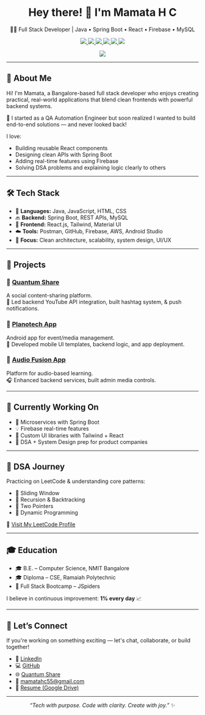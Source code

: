 <h1 align="center">Hey there! 👋 I'm Mamata H C</h1>
<p align="center">🧑‍💻 Full Stack Developer | Java • Spring Boot • React • Firebase • MySQL</p>

<p align="center">
  <a href="https://www.linkedin.com/in/mamatahc" target="_blank">
    <img src="https://img.shields.io/badge/Connect%20on-LinkedIn-%230077B5?style=flat-square&logo=linkedin&logoColor=white" />
  </a>
  <a href="mailto:mamatahc55@gmail.com" target="_blank">
    <img src="https://img.shields.io/badge/Email-Me-D14836?style=flat-square&logo=gmail&logoColor=white" />
  </a>
  <a href="https://github.com/Mamatahc" target="_blank">
    <img src="https://img.shields.io/badge/GitHub-Profile-181717?style=flat-square&logo=github&logoColor=white" />
  </a>
  <a href="https://quantumshare.quantumparadigm.in" target="_blank">
    <img src="https://img.shields.io/badge/Live%20Project-Quantum%20Share-%2300C853?style=flat-square&logo=vercel&logoColor=white" />
  </a>
  <a href="https://leetcode.com/u/MamataC15/" target="_blank">
    <img src="https://img.shields.io/badge/LeetCode-Practice-FFA116?style=flat-square&logo=leetcode&logoColor=black" />
  </a>
  <a href="https://drive.google.com/file/d/1fHMQBk7lZEZHqCxU-9zSaw0MH_87goNY/view?usp=drivesdk" target="_blank">
    <img src="https://img.shields.io/badge/View-Resume-blue?style=flat-square&logo=adobeacrobatreader&logoColor=white" />
  </a>
</p>

<p align="center">
  <img src="https://komarev.com/ghpvc/?username=Mamatahc&label=Profile%20Views&color=0e75b6&style=flat-square" />
</p>

---

## 💬 About Me

Hi! I'm Mamata, a Bangalore-based full stack developer who enjoys creating practical, real-world applications that blend clean frontends with powerful backend systems.

💼 I started as a QA Automation Engineer but soon realized I wanted to build end-to-end solutions — and never looked back!

I love:
- Building reusable React components
- Designing clean APIs with Spring Boot
- Adding real-time features using Firebase
- Solving DSA problems and explaining logic clearly to others

---

## 🛠️ Tech Stack

- 🧩 **Languages:** Java, JavaScript, HTML, CSS  
- 🔙 **Backend:** Spring Boot, REST APIs, MySQL  
- 🎨 **Frontend:** React.js, Tailwind, Material UI  
- ☁️ **Tools:** Postman, GitHub, Firebase, AWS, Android Studio  
- 🧠 **Focus:** Clean architecture, scalability, system design, UI/UX

---

## 🚀 Projects

### 📌 [Quantum Share](https://quantumshare.quantumparadigm.in)  
A social content-sharing platform.  
🔧 Led backend YouTube API integration, built hashtag system, & push notifications.

### 📌 [Planotech App](https://play.google.com/store/apps/details?id=com.planotech.planotech)  
Android app for event/media management.  
🎨 Developed mobile UI templates, backend logic, and app deployment.

### 📌 [Audio Fusion App](https://www.quantumparadigm.in/mobile-app-development/)  
Platform for audio-based learning.  
🎧 Enhanced backend services, built admin media controls.

---

## 🎯 Currently Working On

- 🔄 Microservices with Spring Boot  
- 💡 Firebase real-time features  
- 🎨 Custom UI libraries with Tailwind + React  
- 🧩 DSA + System Design prep for product companies

---

## 🧠 DSA Journey

Practicing on LeetCode & understanding core patterns:

- 🔹 Sliding Window  
- 🔹 Recursion & Backtracking  
- 🔹 Two Pointers  
- 🔹 Dynamic Programming  

🔗 [Visit My LeetCode Profile](https://leetcode.com/u/MamataC15/)

---

## 🎓 Education

- 🎓 B.E. – Computer Science, NMIT Bangalore  
- 🎓 Diploma – CSE, Ramaiah Polytechnic  
- 📘 Full Stack Bootcamp – JSpiders

I believe in continuous improvement: **1% every day** 📈

---

## 🤝 Let’s Connect

If you're working on something exciting — let's chat, collaborate, or build together!

- 💼 [LinkedIn](https://www.linkedin.com/in/mamatahc)  
- 💻 [GitHub](https://github.com/Mamatahc)  
- 🌐 [Quantum Share](https://quantumshare.quantumparadigm.in)  
- 📧 mamatahc55@gmail.com  
- 📄 [Resume (Google Drive)](https://drive.google.com/file/d/1fHMQBk7lZEZHqCxU-9zSaw0MH_87goNY/view?usp=drivesdk)

---

<p align="center"><i>“Tech with purpose. Code with clarity. Create with joy.”</i> ✨</p>
